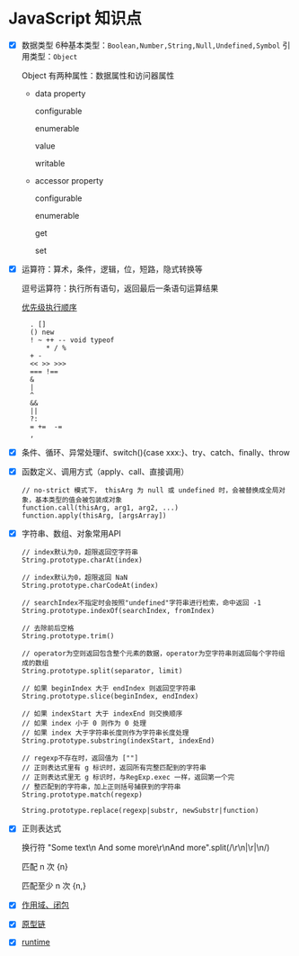 # JavaScript 知识点

- [x] 数据类型
    6种基本类型：`Boolean,Number,String,Null,Undefined,Symbol`
    引用类型：`Object`

    Object 有两种属性：数据属性和访问器属性
    * data property

        configurable

        enumerable

        value

        writable

    * accessor property

        configurable

        enumerable

        get

        set

- [x] 运算符：算术，条件，逻辑，位，短路，隐式转换等

    逗号运算符：执行所有语句，返回最后一条语句运算结果

    [优先级执行顺序](https://developer.mozilla.org/en-US/docs/Web/JavaScript/Guide/Expressions_and_Operators#Operator_precedence)

        . []  
        () new 
        ! ~ ++ -- void typeof
            * / %
        + -
        << >> >>>
        === !==
        &
        |
        ^
        &&
        ||
        ?:
        = +=  -=
        ,

- [x] 条件、循环、异常处理if、switch(){case xxx:}、try、catch、finally、throw

- [x] 函数定义、调用方式（apply、call、直接调用）
    ```
    // no-strict 模式下， thisArg 为 null 或 undefined 时，会被替换成全局对象，基本类型的值会被包装成对象
    function.call(thisArg, arg1, arg2, ...)
    function.apply(thisArg, [argsArray])
    ```

- [x] 字符串、数组、对象常用API

    ```
    // index默认为0，超限返回空字符串
    String.prototype.charAt(index)  

    // index默认为0，超限返回 NaN
    String.prototype.charCodeAt(index)  

    // searchIndex不指定时会按照"undefined"字符串进行检索，命中返回 -1
    String.prototype.indexOf(searchIndex, fromIndex)    

    // 去除前后空格
    String.prototype.trim() 

    // operator为空则返回包含整个元素的数据，operator为空字符串则返回每个字符组成的数组
    String.prototype.split(separator, limit)    

    // 如果 beginIndex 大于 endIndex 则返回空字符串
    String.prototype.slice(beginIndex, endIndex)    

    // 如果 indexStart 大于 indexEnd 则交换顺序
    // 如果 index 小于 0 则作为 0 处理
    // 如果 index 大于字符串长度则作为字符串长度处理
    String.prototype.substring(indexStart, indexEnd)  
        
    // regexp不存在时，返回值为 [""]
    // 正则表达式里有 g 标识时，返回所有完整匹配到的字符串
    // 正则表达式里无 g 标识时，与RegExp.exec 一样，返回第一个完
    // 整匹配到的字符串，加上正则括号捕获到的字符串
    String.prototype.match(regexp)
        
    String.prototype.replace(regexp|substr, newSubstr|function)
    ```

- [x] 正则表达式

    换行符 "Some text\n And some more\r\nAnd more".split(/\r\n|\r|\n/)

    匹配 n 次 {n}

    匹配至少 n 次 {n,}

- [x] [作用域、闭包](scope/index.md)

- [x] [原型链](prototype/index.md)

- [x] [runtime](runtime/index.md)
